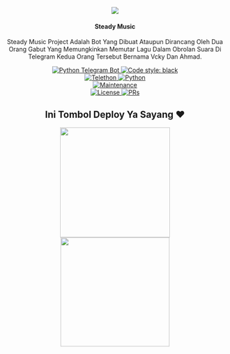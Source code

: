 <p align="center">
  <img src="https://telegra.ph/file/add31c6018ba67309bd3b.jpg">
</p>

<h4><p align="center"> Steady Music </p></h4>

<p align="center">Steady Music Project Adalah Bot Yang Dibuat Ataupun Dirancang Oleh Dua Orang Gabut Yang Memungkinkan Memutar Lagu Dalam Obrolan Suara Di Telegram Kedua Orang Tersebut Bernama Vcky Dan Ahmad.</p>

<p align="center">
<a href="https://python-telegram-bot.org"> <img src="https://img.shields.io/badge/PTB-13.7-white?&style=flat-round&logo=github" alt="Python Telegram Bot" /> </a>
<a href="https://github.com/psf/black"><img alt="Code style: black" src="https://img.shields.io/badge/code%20style-black-000000.svg"></a><br>
<a href="https://docs.telethon.dev"> <img src="https://img.shields.io/badge/Telethon-1.23.0-red?&style=flat-round&logo=github" alt="Telethon" /> </a>
<a href="https://docs.python.org"> <img src="https://img.shields.io/badge/Python-3.9.7-purple?&style=flat-round&logo=python" alt="Python" /> </a><br>
<a href="https://GitHub.com/5GVckyy/SteadyMusic"> <img src="https://img.shields.io/badge/Maintained-Yes-yellow.svg" alt="Maintenance" /> </a><br>
<a href="https://github.com/5GVckyy/SteadyMusic/blob/main/LICENSE"> <img src="https://img.shields.io/badge/License-GPLv3-blue.svg" alt="License" /> </a>
<a href="https://makeapullrequest.com"> <img src="https://img.shields.io/badge/PRs-Welcome-blue.svg?style=flat-round" alt="PRs" /> </a>
</p>

<h2 align="center">
   Ini Tombol Deploy Ya Sayang ❤️
</h2>

<p align="center">
<a href="https://railway.app/new/template?template=https://github.com/5GVckyy/SteadyMusic&envs=BOT_TOKEN%2CAPI_ID%2CAPI_HASH%2CSESSION_STRING%2CSUDO_USERS%2COWNER_ID%2CDURATION_LIMIT%2CSUPPORT_CHANNEL%2CMONGO_DB_URI%2CLOG_GROUP_ID%2CASSISTANT_PREFIX%2CMUSIC_BOT_NAME%2CSUPPORT_GROUP&optionalEnvs=SUPPORT_CHANNEL%2CSUPPORT_GROUP"><img src="https://img.shields.io/badge/Deploy%20To%20Railway-blueviolet?style=for-the-badge&logo=railway" width="252""/</a>
<a href="https://dashboard.heroku.com/new?template=https://github.com/5GVckyy/SteadyMusic"><img src="https://img.shields.io/badge/Deploy%20To%20Heroku-blueviolet?style=for-the-badge&logo=heroku" width="250""/</a>  

</p>
